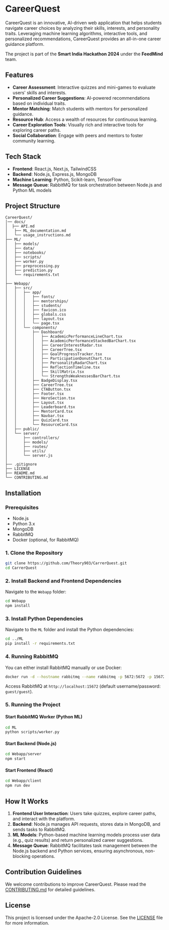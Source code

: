 # CareerQuest

CareerQuest is an innovative, AI-driven web application that helps students navigate career choices by analyzing their skills, interests, and personality traits. Leveraging machine learning algorithms, interactive tools, and personalized recommendations, CareerQuest provides an all-in-one career guidance platform.

The project is part of the **Smart India Hackathon 2024** under the **FeedMind** team.

## Features
- **Career Assessment**: Interactive quizzes and mini-games to evaluate users' skills and interests.
- **Personalized Career Suggestions**: AI-powered recommendations based on individual traits.
- **Mentor Matching**: Match students with mentors for personalized guidance.
- **Resource Hub**: Access a wealth of resources for continuous learning.
- **Career Exploration Tools**: Visually rich and interactive tools for exploring career paths.
- **Social Collaboration**: Engage with peers and mentors to foster community learning.

## Tech Stack
- **Frontend**: React.js, Next.js, TailwindCSS
- **Backend**: Node.js, Express.js, MongoDB
- **Machine Learning**: Python, Scikit-learn, TensorFlow
- **Message Queue**: RabbitMQ for task orchestration between Node.js and Python ML models

## Project Structure

```
CareerQuest/
│── docs/
│  ├── API.md
│   ├── ML_documentation.md
│   └── usage_instructions.md
├── ML/
│   ├── models/
│   ├── data/
│   ├── notebooks/
│   ├── scripts/
│   ├── worker.py
│   ├── preprocessing.py
│   ├── prediction.py
│   └── requirements.txt
│
├── Webapp/
│   ├── src/
│   │   ├── app/
│   │   │   ├── fonts/
│   │   │   ├── mentorships/
│   │   │   ├── students/
│   │   │   ├── favicon.ico
│   │   │   ├── globals.css
│   │   │   ├── layout.tsx
│   │   │   └── page.tsx
│   │   └── components/
│   │       ├── Dashboard/
│   │       │   ├── AcademicPerformanceLineChart.tsx
│   │       │   ├── AcademicPerformanceStackedBarChart.tsx
│   │       │   ├── CareerInterestRadar.tsx
│   │       │   ├── CareerTree.tsx
│   │       │   ├── GoalProgressTracker.tsx
│   │       │   ├── ParticipationDonutChart.tsx
│   │       │   ├── PersonalityRadarChart.tsx
│   │       │   ├── ReflectionTimeline.tsx
│   │       │   ├── SkillMatrix.tsx
│   │       │   └── StrengthsWeaknessesBarChart.tsx
│   │       ├── BadgeDisplay.tsx
│   │       ├── CareerTree.tsx
│   │       ├── CTAButton.tsx
│   │       ├── Footer.tsx
│   │       ├── HeroSection.tsx
│   │       ├── Layout.tsx
│   │       ├── Leaderboard.tsx
│   │       ├── MentorCard.tsx
│   │       ├── Navbar.tsx
│   │       ├── QuizCard.tsx
│   │       └── ResourceCard.tsx
│   ├── public/
│   └── server/
│       ├── controllers/
│       ├── models/
│       ├── routes/
│       ├── utils/
│       └── server.js
│
├── .gitignore
├── LICENSE
├── README.md
└── CONTRIBUTING.md

```

## Installation

### Prerequisites
- Node.js
- Python 3.x
- MongoDB
- RabbitMQ
- Docker (optional, for RabbitMQ)

### 1. Clone the Repository
```bash
git clone https://github.com/Theory903/CarrerQuest.git
cd CarrerQuest
```

### 2. Install Backend and Frontend Dependencies
Navigate to the `Webapp` folder:
```bash
cd Webapp
npm install
```

### 3. Install Python Dependencies
Navigate to the `ML` folder and install the Python dependencies:
```bash
cd ../ML
pip install -r requirements.txt
```

### 4. Running RabbitMQ
You can either install RabbitMQ manually or use Docker:
```bash
docker run -d --hostname rabbitmq --name rabbitmq -p 5672:5672 -p 15672:15672 rabbitmq:3-management
```

Access RabbitMQ at `http://localhost:15672` (default username/password: `guest/guest`).

### 5. Running the Project

#### Start RabbitMQ Worker (Python ML)
```bash
cd ML
python scripts/worker.py
```

#### Start Backend (Node.js)
```bash
cd Webapp/server
npm start
```

#### Start Frontend (React)
```bash
cd Webapp/client
npm run dev
```

## How It Works

1. **Frontend User Interaction**: Users take quizzes, explore career paths, and interact with the platform.
2. **Backend**: Node.js manages API requests, stores data in MongoDB, and sends tasks to RabbitMQ.
3. **ML Models**: Python-based machine learning models process user data (e.g., quiz results) and return personalized career suggestions.
4. **Message Queue**: RabbitMQ facilitates task management between the Node.js backend and Python services, ensuring asynchronous, non-blocking operations.

## Contribution Guidelines

We welcome contributions to improve CareerQuest. Please read the [CONTRIBUTING.md](./CONTRIBUTING.md%20) for detailed guidelines.

## License
This project is licensed under the Apache-2.0 License. See the [LICENSE](./LICENSE) file for more information.
